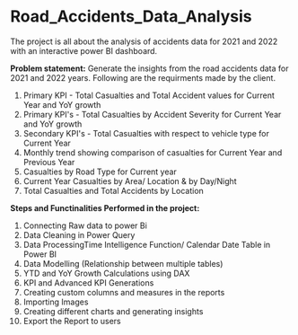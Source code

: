 # Road_Accidents_Data_Analysis
The  project is all about the analysis of accidents data for 2021 and 2022 with an interactive power BI dashboard.

**Problem statement:**
Generate the insights from the road accidents data for 2021 and 2022 years. Following are the requirments made by the client. 

1. Primary KPI - Total Casualties and Total Accident values for Current Year and YoY growth
2. Primary KPI's - Total Casualties by Accident Severity for Current Year and YoY growth
3. Secondary KPI's - Total Casualties with respect to vehicle type for Current Year
4. Monthly trend showing comparison of casualties for Current Year and Previous Year
5. Casualties by Road Type for Current year
6. Current Year Casualties by Area/ Location & by Day/Night
7. Total Casualties and Total Accidents by Location


**Steps and Functinalities Performed in the project:**
1. Connecting Raw data to power Bi
2. Data Cleaning in Power Query
3. Data ProcessingTime Intelligence Function/ Calendar Date Table in Power BI
4. Data Modelling (Relationship between multiple tables)
5. YTD and YoY Growth Calculations using DAX
6. KPI and Advanced KPI Generations
7. Creating custom columns and measures in the reports
8. Importing Images
9. Creating different charts and generating insights
10. Export the Report to users
